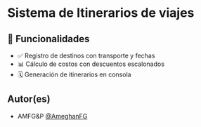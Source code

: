 # Sistema de Itinerarios de viajes

## 🚀 Funcionalidades
- ✅ Registro de destinos con transporte y fechas
- 📊 Cálculo de costos con descuentos escalonados
- 🗓️ Generación de itinerarios en consola

## Autor(es)
- AMFG&P [@AmeghanFG](https://github.com/AmeghanFG) 